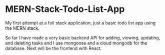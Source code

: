 # MERN-Stack-Todo-List-App
My first attempt at a full stack application, just a basic todo list app using the MERN stack.

So far I have made a very basic backend API for adding, viewing, updating, and deleting tasks and I use mongoose and a cloud mongodb for the database. Next will be the frontend with React.
